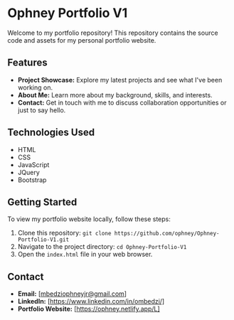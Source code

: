 # Ophney Portfolio V1

Welcome to my portfolio repository! This repository contains the source code and assets for my personal portfolio website.

## Features

- **Project Showcase:** Explore my latest projects and see what I've been working on.
- **About Me:** Learn more about my background, skills, and interests.
- **Contact:** Get in touch with me to discuss collaboration opportunities or just to say hello.

## Technologies Used

- HTML
- CSS
- JavaScript
- JQuery
- Bootstrap

## Getting Started

To view my portfolio website locally, follow these steps:

1. Clone this repository: `git clone https://github.com/ophney/Ophney-Portfolio-V1.git`
2. Navigate to the project directory: `cd Ophney-Portfolio-V1`
3. Open the `index.html` file in your web browser.

## Contact

- **Email:** [mbedziophneyjr@gmail.com]
- **LinkedIn:** [https://www.linkedin.com/in/ombedzi/]
- **Portfolio Website:** [https://ophney.netlify.app/L]
